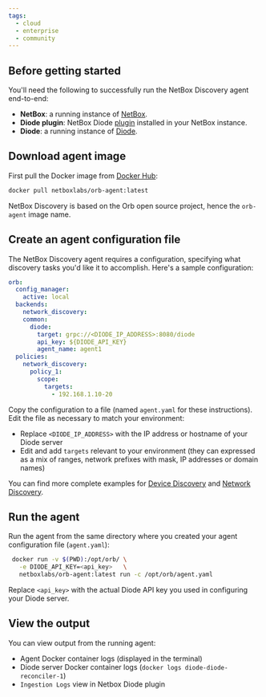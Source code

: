 ```yaml
---
tags:
  - cloud
  - enterprise
  - community
---
```


## Before getting started
You'll need the following to successfully run the NetBox Discovery agent end-to-end:

- **NetBox**: a running instance of [NetBox](https://github.com/netbox-community/netbox).
- **Diode plugin**: NetBox Diode [plugin](https://github.com/netboxlabs/diode-netbox-plugin) installed in your NetBox instance.
- **Diode**: a running instance of [Diode](https://github.com/netboxlabs/diode/tree/develop/diode-server#readme).

## Download agent image
First pull the Docker image from [Docker Hub](https://hub.docker.com/r/netboxlabs/orb-agent):

```sh
docker pull netboxlabs/orb-agent:latest
```

NetBox Discovery is based on the Orb open source project, hence the `orb-agent` image name.

## Create an agent configuration file
The NetBox Discovery agent requires a configuration, specifying what discovery tasks you'd like it to accomplish. Here's a sample configuration:

```yaml
orb:
  config_manager:
    active: local
  backends:
    network_discovery:
    common:
      diode:
        target: grpc://<DIODE_IP_ADDRESS>:8080/diode
        api_key: ${DIODE_API_KEY}
        agent_name: agent1
  policies:
    network_discovery:
      policy_1:
        scope:
          targets:
            - 192.168.1.10-20
```

Copy the configuration to a file (named `agent.yaml` for these instructions). Edit the file as necessary to match your environment:

- Replace `<DIODE_IP_ADDRESS>` with the IP address or hostname of your Diode server
- Edit and add `targets` relevant to your environment (they can expressed as a mix of ranges, network prefixes with mask, IP addresses or domain names)

You can find more complete examples for [Device Discovery](device_discovery.md) and [Network Discovery](network_discovery.md).

## Run the agent
Run the agent from the same directory where you created your agent configuration file (`agent.yaml`):

```sh
 docker run -v $(PWD):/opt/orb/ \
   -e DIODE_API_KEY=<api_key>   \
   netboxlabs/orb-agent:latest run -c /opt/orb/agent.yaml
```

Replace `<api_key>` with the actual Diode API key you used in configuring your Diode server.

## View the output
You can view output from the running agent:

- Agent Docker container logs (displayed in the terminal)
- Diode server Docker container logs (`docker logs diode-diode-reconciler-1`)
- `Ingestion Logs` view in Netbox Diode plugin